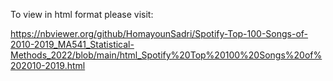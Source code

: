 To view in html format please visit:

https://nbviewer.org/github/HomayounSadri/Spotify-Top-100-Songs-of-2010-2019_MA541_Statistical-Methods_2022/blob/main/html_Spotify%20Top%20100%20Songs%20of%202010-2019.html
